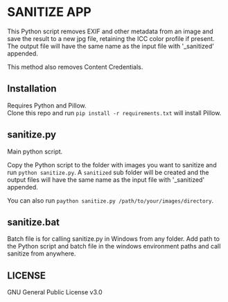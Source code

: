 # SANITIZE APP  

This Python script removes EXIF and other metadata from an image and save the result to a new jpg file, retaining the ICC color profile if present. The output file will have the same name as the input file with '_sanitized' appended.  

This method also removes Content Credentials.   


## Installation   
Requires Python and Pillow.   
Clone this repo and run ```pip install -r requirements.txt``` will install Pillow.   


## sanitize.py  
Main python script.  

Copy the Python script to the folder with images you want to sanitize and run ```python sanitize.py```. A ```sanitized``` sub folder will be created and the output files will have the same name as the input file with '_sanitized' appended.   

You can also run ```paython sanitize.py /path/to/your/images/directory```.   
 

## sanitize.bat  
Batch file is for calling sanitize.py in Windows from any folder. Add path to the Python script and batch file in the windows environment paths and call sanitize from anywhere.  


## LICENSE  
GNU General Public License v3.0  